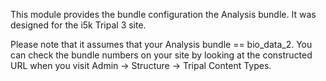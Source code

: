 This module provides the bundle configuration the Analysis bundle.  It was designed for the i5k Tripal 3 site.

Please note that it assumes that your Analysis bundle == bio_data_2.  You can check the bundle numbers on your site by looking at the constructed URL when you visit Admin -> Structure -> Tripal Content Types.
